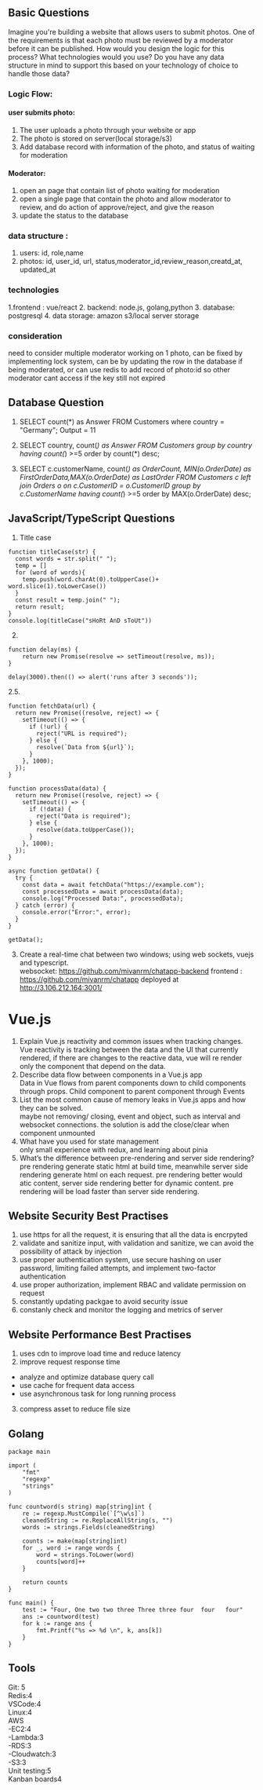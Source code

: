 ## Basic Questions
Imagine you're building a website that allows users to submit photos. One of the requirements is that each photo must be reviewed by a moderator before it can be published. How would you design the logic for this process? What technologies would you use? Do you have any data structure in mind to support this based on your technology of choice to handle those data? 
### Logic Flow:

#### user submits photo: 
1. The user uploads a photo through your website or app
2. The photo is stored on server(local storage/s3)
3. Add database record with information of the photo, and status of waiting for moderation


#### Moderator:
1. open an page that contain list of photo waiting for moderation
2. open a single page that contain the photo and allow moderator to review, and do action of approve/reject, and give the reason
3. update the status to the database


### data structure :
1. users: id, role,name
2. photos: id, user_id, url, status,moderator_id,review_reason,creatd_at, updated_at

### technologies 
1.frontend : vue/react
2. backend: node.js, golang,python
3. database: postgresql
4. data storage: amazon s3/local server storage

### consideration 
need to consider multiple moderator working on 1 photo, can be fixed by implementing lock system, can be by updating the row in the database if being moderated, or can use redis to add record of photo:id so other moderator cant access if the key still not expired


## Database Question

1. SELECT count(*) as Answer FROM Customers where country = "Germany";
Output = 11

2. SELECT country, count(*) as Answer FROM Customers  group by country having count(*) >=5 order by count(*) desc;

3. SELECT c.customerName, count(*) as OrderCount, MIN(o.OrderDate) as FirstOrderData,MAX(o.OrderDate) as LastOrder FROM Customers c left join Orders o on c.CustomerID = o.CustomerID  group by c.CustomerName having count(*) >=5 order by MAX(o.OrderDate) desc;

## JavaScript/TypeScript Questions
1. Title case
```
function titleCase(str) {
  const words = str.split(" ");
  temp = []
  for (word of words){
    temp.push(word.charAt(0).toUpperCase()+ word.slice(1).toLowerCase())
  }
  const result = temp.join(" ");
  return result;
}
console.log(titleCase("sHoRt AnD sToUt"))
```

2. 
```
function delay(ms) {
    return new Promise(resolve => setTimeout(resolve, ms));
}

delay(3000).then(() => alert('runs after 3 seconds'));
```
2.5. 
```
function fetchData(url) {
  return new Promise((resolve, reject) => {
    setTimeout(() => {
      if (!url) {
        reject("URL is required");
      } else {
        resolve(`Data from ${url}`);
      }
    }, 1000);
  });
}

function processData(data) {
  return new Promise((resolve, reject) => {
    setTimeout(() => {
      if (!data) {
        reject("Data is required");
      } else {
        resolve(data.toUpperCase());
      }
    }, 1000);
  });
}

async function getData() {
  try {
    const data = await fetchData("https://example.com");
    const processedData = await processData(data);
    console.log("Processed Data:", processedData);
  } catch (error) {
    console.error("Error:", error);
  }
}

getData();
```

3. Create a real-time chat between two windows; using web sockets, vuejs and typescript.  
websocket: https://github.com/mivanrm/chatapp-backend
frontend : https://github.com/mivanrm/chatapp
deployed at http://3.106.212.164:3001/

# Vue.js
1. Explain Vue.js reactivity and common issues when tracking changes.\
    Vue reactivity is tracking between the data and the UI that currently rendered, if there are changes to the reactive data, vue will re render only the component that depend on the data. 
2. Describe data flow between components in a Vue.js app\
    Data in Vue flows from parent components down to child components through props. Child component to parent component through Events
3. List the most common cause of memory leaks in Vue.js apps and how they can be solved.\
    maybe not removing/ closing, event and object, such as interval and websocket connections. the solution is add the close/clear when component unmounted
4. What have you used for state management\
    only small experience with redux, and learning about pinia
5. What’s the difference between pre-rendering and server side rendering?\
    pre rendering generate static html at build time, meanwhile server side rendering generate html on each request. pre rendering better would atic content, server side rendering better for dynamic content. pre rendering will be load faster than server side rendering.

## Website Security Best Practises
1. use https for all the request, it is ensuring that all the data is encrpyted
2. validate and sanitize input, with validation and sanitize, we can avoid the possibility of attack by injection
3. use proper authentication system, use secure hashing on user password, limiting failed attempts, and implement two-factor authentication
4. use proper authorization, implement RBAC and validate permission on request
5. constantly updating packgae to avoid security issue
6. constanly check and monitor the logging and metrics of server


## Website Performance Best Practises
1. uses cdn to improve load time and reduce latency
2. improve request response time
- analyze and optimize database query call
- use cache for frequent data access
- use asynchronous task for long running process

3. compress asset to reduce file size


## Golang
```
package main

import (
	"fmt"
	"regexp"
	"strings"
)

func countword(s string) map[string]int {
	re := regexp.MustCompile(`[^\w\s]`)
	cleanedString := re.ReplaceAllString(s, "")
	words := strings.Fields(cleanedString)

	counts := make(map[string]int)
	for _, word := range words {
		word = strings.ToLower(word)
		counts[word]++
	}

	return counts
}

func main() {
	test := "Four, One two two three Three three four  four   four"
	ans := countword(test)
	for k := range ans {
		fmt.Printf("%s => %d \n", k, ans[k])
	}
}

```
## Tools
Git: 5\
Redis:4\
VSCode:4\
Linux:4\
AWS\
-EC2:4\
-Lambda:3\
-RDS:3\
-Cloudwatch:3\
-S3:3\
Unit testing:5\
Kanban boards4
